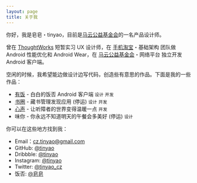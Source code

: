 ```yaml
---
layout: page
title: 关于我
---
```


你好，我是皂皂・tinyao，目前是[马云公益基金会](https://mayun.xin)的一名产品设计师。

曾在 [ThoughtWorks](https://www.thoughtworks.com/) 短暂实习 UX 设计师，在 [手机淘宝](https://www.wandoujia.com/apps/com.taobao.taobao)・基础架构 团队做 Android 性能优化和 Android Wear，在 [马云公益基金会](https://mayun.xin)・网络平台 独立开发 Android 客户端。

空闲的时候，我希望能边做设计边写代码，创造些有意思的作品。下面是我的一些作品：

* [有饭](https://fan.zico.im) - 白白的饭否 Android 客户端 <code class="about-tag">设计</code> <code class="about-tag">开发</code>
* [书圈](https://zico.im/boocle) - 藏书管理发现应用 (停运) <code class="about-tag">设计</code> <code class="about-tag">开发</code>
* [心声](http://xinsheng.im/) - 让听障者的世界变得温暖一点 <code class="about-tag">开发</code>
* 味你 - 你永远不知道明天的午餐会多美好 (停运) <code class="about-tag">设计</code>

你可以在这些地方找到我：

* Email：cz.tinyao@gmail.com
* GitHub: [@tinyao](https://github.com/tinyao)
* Dribbble: [@tinyao](https://dribbble.com/tinyao)
* Instagram: [@tinyao](https://instagram.com/tinyao)
* Twitter: [@tinyao_cz](https://twitter.com/tinyao_cz)
* 饭否: [@皂皂](https://fanfou.com/yaodroid)
